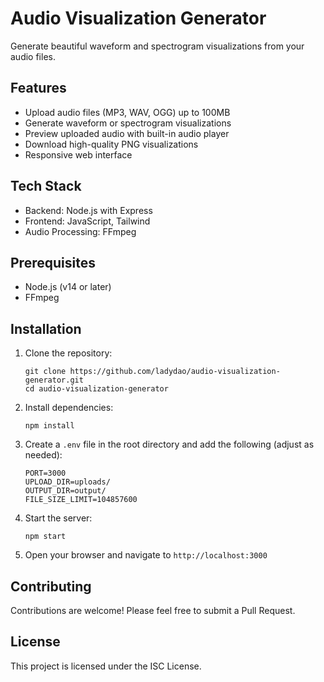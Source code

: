 # Audio Visualization Generator

Generate beautiful waveform and spectrogram visualizations from your audio files.

## Features

- Upload audio files (MP3, WAV, OGG) up to 100MB
- Generate waveform or spectrogram visualizations
- Preview uploaded audio with built-in audio player
- Download high-quality PNG visualizations
- Responsive web interface

## Tech Stack

- Backend: Node.js with Express
- Frontend: JavaScript, Tailwind
- Audio Processing: FFmpeg

## Prerequisites

- Node.js (v14 or later)
- FFmpeg
## Installation

1. Clone the repository:
   ```
   git clone https://github.com/ladydao/audio-visualization-generator.git
   cd audio-visualization-generator
   ```

2. Install dependencies:
   ```
   npm install
   ```

3. Create a `.env` file in the root directory and add the following (adjust as needed):
   ```
   PORT=3000
   UPLOAD_DIR=uploads/
   OUTPUT_DIR=output/
   FILE_SIZE_LIMIT=104857600
   ```

4. Start the server:
   ```
   npm start
   ```

5. Open your browser and navigate to `http://localhost:3000`

## Contributing

Contributions are welcome! Please feel free to submit a Pull Request.

## License

This project is licensed under the ISC License.
